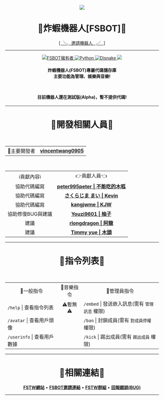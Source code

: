 <p align="center">
    <image src="https://media.discordapp.net/attachments/967316685868662855/967376750793342996/fsbot-icon.png?width=222&height=222" ></image>
    <h1 align="center">
        <b>🍤炸蝦機器人[FSBOT]🍤</b>
    </h1>
</p>

<p align="center">
<a href="https://dcbot.fstw.tk/">[ ╰╮ 邀請機器人 ╭╯ ]</a>
</p>

---

<p align="center">
    <a href="https://github.com/vincentwang0905">
        <img alt="FSBOT擁有者" src="https://img.shields.io/badge/FSBOT擁有者-炸蝦(vincentwang0905)-blue.svg?style=for-the-badge&logo=github" />
    </a>
    <a href="https://www.python.org/">
        <img alt="Python" src="https://img.shields.io/badge/Python版本-V3.10.4-yellow.svg?style=for-the-badge&logo=python" />
    </a>
    <a href="https://docs.disnake.dev/">
        <img alt="Disnake" src="https://img.shields.io/badge/Disnake版本-V2.5.1-blue.svg?style=for-the-badge&logo=discord" />
    </a>
    <a href="https://discord.gg/YRu75UHSWz" alt="Discord支援群組">
        <img src="https://img.shields.io/discord/898190213854134272?style=for-the-badge&logo=discord&label=%E6%94%AF%E6%8F%B4%E4%BC%BA%E6%9C%8D%E5%99%A8"/>
    </a>
</p>
<h4 align="center">
    <b>炸蝦機器人(FSBOT)專屬代碼儲存庫</br>主要功能為管理、娛樂與音樂!</b>
    <p></br></br>目前機器人還在測試版(Alpha)，暫不提供代碼!</p>
<h4>

---

<h1 align="center"><b>👑開發相關人員👑</b></h1>
<p align="center">
    </br><table align="center">
        <tr align="center">
            <td align="center">👑主要開發者</td>
            <td align="center"><a href="https://github.com/vincentwang0905" alt="vincentwang0905"><b>vincentwang0905</b></a></td>
        </tr>
    </table></br>
    <table align="center">
        <tr align="center">
            <td align="center">ℹ️貢獻內容ℹ️</td>
            <td align="center">👉貢獻人員👈</td>
        </tr>
        <tr align="center">
            <td align="center">協助代碼編寫</td>
            <td align="center"><a href="https://github.com/peter995peter" alt="peter995peter 不能吃的木呱"><b>peter995peter | 不能吃的木呱</b></td>
        </tr>
        <tr align="center">
            <td align="center">協助代碼編寫</td>
            <td align="center"><a href="https://github.com/Sakurajima-Mai-San" alt="さくらじま まい Kevin"><b>さくらじま まい | Kevin</b></td>
        </tr>
        <tr align="center">
            <td align="center">協助代碼編寫</td>
            <td align="center"><a href="https://github.com/kangjwme" alt="kangjwme KJW"><b>kangjwme | KJW</b></td>
        </tr>
        <tr align="center">
            <td align="center">協助修復BUG與建議</td>
            <td align="center"><a href="https://github.com/Youzi9601" alt="Youzi9601柚子"><b>Youzi9601 | 柚子</b></td>
        </tr>
        <tr align="center">
            <td align="center">建議</td>
            <td align="center"><a href="https://github.com/rlongdragon" alt="rlongdragon 阿龍"><b>rlongdragon | 阿龍</b></td>
        </tr>
        <tr align="center">
            <td align="center">建議</td>
            <td align="center"><a href="https://github.com/TimmyYue" alt="Timmy yue 木頭"><b>Timmy yue | 木頭</b></td>
        </tr>
    </table>
</p>

---

<h1 align="center"><b>📜指令列表📜</b></h1>
<p align="center">
    </br><table align="center">
        <tr>
            <td align="center">📖一般指令</td>
            <td align="center">🎵音樂指令</td>
            <td align="center">🚫管理員指令</td>
        </tr>
        <tr>
            <td><code>/help</code> | 查看指令列表</td>
            <td align="center">⚠️暫無⚠️</td>
            <td><code>/embed</code> | 發送嵌入訊息(需有 <code>管理訊息</code> 權限)</td>
        </tr>
        <tr>
            <td><code>/avatar</code> | 查看用戶頭像</td>
            <td></td>
            <td><code>/ban</code> | 封鎖成員(需有 <code>對成員停權</code> 權限)</td>
        </tr>
        <tr>
            <td><code>/userinfo</code> | 查看用戶數據</td>
            <td></td>
            <td><code>/kick</code> | 踢出成員(需有 <code>踢出成員</code> 權限)</td>
        </tr>
    </table>
</p>

---

<h1 align="center"><b>🔗相關連結🔗</b></h1>
<p align="center">
    <a href="https://fstw.cf" alt="FSTW網站"><b>FSTW網站</b></a> • <a href="https://dcbot.fstw.tk/" alt="FSBOT邀請連結"><b>FSBOT邀請連結</b></a> • <a href="https://discord.gg/YRu75UHSWz" alt="FSTW群組"><b>FSTW群組</b></a> • <a href="https://github.com/friedshrimptaiwan/FSBOT/issues" alt="BUG回報"><b>回報錯誤(BUG)</b></a>
</p>

---

